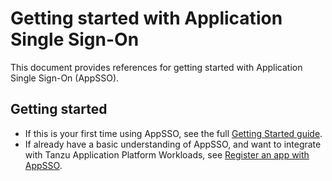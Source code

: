 # Getting started with Application Single Sign-On

This document provides references for getting started with Application Single Sign-On (AppSSO).

## <a id="getting-started">Getting started

- If this is your first time using AppSSO, see the full [Getting Started guide](https://docs.vmware.com/en/Application-Single-Sign-On-for-VMware-Tanzu/1.0/appsso/GUID-getting-started-index.html).
- If already have a basic understanding of AppSSO, and want to integrate with Tanzu Application Platform Workloads, see [Register an app with AppSSO](https://docs.vmware.com/en/Application-Single-Sign-On-for-VMware-Tanzu/1.0/appsso/GUID-app-operators-register-an-app-with-app-sso.html).
